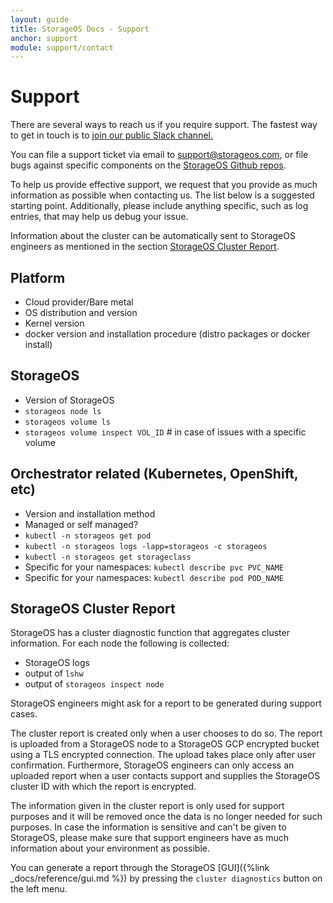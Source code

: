 ```yaml
---
layout: guide
title: StorageOS Docs - Support
anchor: support
module: support/contact
---
```


# Support

There are several ways to reach us if you require support. The fastest way to
get in touch is to [join our public Slack
channel.](https://slack.storageos.com) <script async defer
src="http://slack.storageos.com/slackin.js"></script>

You can file a support ticket via email to [
support@storageos.com](mailto:support@storageos.com), or file bugs against
specific components on the [StorageOS Github
repos](https://github.com/storageos).

To help us provide effective support, we request that you provide as much
information as possible when contacting us. The list below is a suggested
starting point. Additionally, please include anything specific, such as log
entries, that may help us debug your issue. 

Information about the cluster can be automatically sent to StorageOS engineers
as mentioned in the section [StorageOS Cluster
Report](/docs/introduction/support#storageos-cluster-report).

## Platform
- Cloud provider/Bare metal
- OS distribution and version
- Kernel version
- docker version and installation procedure (distro packages or docker install)

## StorageOS 
- Version of StorageOS
- `storageos node ls`
- `storageos volume ls`
- `storageos volume inspect VOL_ID` # in case of issues with a specific volume

## Orchestrator related (Kubernetes, OpenShift, etc)
- Version and installation method
- Managed or self managed?
- `kubectl -n storageos get pod` 
- `kubectl -n storageos logs -lapp=storageos -c storageos`
- `kubectl -n storageos get storageclass`
- Specific for your namespaces: `kubectl describe pvc PVC_NAME` 
- Specific for your namespaces: `kubectl describe pod POD_NAME` 

## StorageOS Cluster Report

StorageOS has a cluster diagnostic function that aggregates cluster information.
For each node the following is collected:

- StorageOS logs
- output of `lshw`
- output of `storageos inspect node`

StorageOS engineers might ask for a report to be generated during
support cases.

The cluster report is created only when a user chooses to do so. The report
is uploaded from a StorageOS node to a StorageOS GCP encrypted bucket using a
TLS encrypted connection. The upload takes place only after user confirmation.
Furthermore, StorageOS engineers can only access an uploaded report when a
user contacts support and supplies the StorageOS cluster ID with which the
report is encrypted.

The information given in the cluster report is only used for support purposes
and it will be removed once the data is no longer needed for such purposes.
In case the information is sensitive and can't be given to StorageOS, please
make sure that support engineers have as much information about your
environment as possible.

You can generate a report through the StorageOS
[GUI]({%link _docs/reference/gui.md %}) by pressing the `cluster
diagnostics` button on the left menu.
